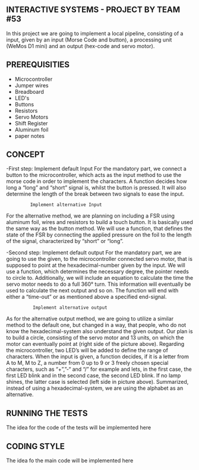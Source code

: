 INTERACTIVE SYSTEMS - PROJECT BY TEAM #53
-------------------------------------------------------------------------------------------------------------------------------------
In this project we are going to implement a local pipeline, consisting of a input, given by an input (Morse Code and button), a 
processing unit (WeMos D1 mini) and an output (hex-code and servo motor).

PREREQUISITIES
-------------------------------------------------------------------------------------------------------------------------------------
- Microcontroller
- Jumper wires
- Breadboard
- LED's
- Buttons
- Resistors
- Servo Motors
- Shift Register
- Aluminum foil
- paper notes

CONCEPT
--------------------------------------------------------------------------------------------------------------------------------------
-First step: Implement default Input
 For the mandatory part, we connect a button to the microcontroller, which acts as the input method to use the morse code in order to
 implement the characters. A function decides how long a “long” and “short” signal is, whilst the button is pressed. It will also
 determine the length of the break between two signals to ease the input.

             Implement alternative Input
 For the alternative method, we are planning on including a FSR using aluminum foil, wires and resistors to build a touch button. 
 It is basically used the same way as the button method. We will use a function, that defines the state of the FSR by connecting 
 the applied pressure on the foil to the length of the signal, characterized by “short” or “long”. 

-Second step: Implement default output
 For the mandatory part, we are going to use the given, to the microcontroller connected  servo motor, that is supposed to point at 
 the hexadecimal-number given by the input. We will use a function, which determines the necessary degree, the pointer needs to 
 circle to. Additionally, we will include an equation to calculate the time the servo motor needs to do a full 360° turn. 
 This information will eventually be used to calculate the next output and so on. The function will end with either a “time-out” or 
 as mentioned above a specified end-signal.

              Implement alternative output
 As for the alternative output method, we are going to utilize a similar method to the default one, but changed in a way, that people,
 who do not know the hexadecimal-system also understand the given output. Our plan is to build a circle, consisting of the servo motor 
 and 13 units, on which the motor can eventually point at (right side of the picture above). Regarding the microcontroller, two LED’s 
 will be added to define the range of characters. 
 When the input is given, a function decides, if it is a letter from A to M, M to Z, a number from 0 up to 9 or 3 freely chosen special
 characters, such as “+”,”-“ and “/” for example and lets, in the first case, the first LED blink and in the second case, the second LED
 blink. If no lamp shines, the latter case is selected (left side in picture above). Summarized, instead of using a hexadecimal-system, 
 we are using the alphabet as an alternative.

RUNNING THE TESTS
----------------------------------------------------------------------------------------------------------------------------------------
The idea for the code of the tests will be implemented here

CODING STYLE
----------------------------------------------------------------------------------------------------------------------------------------
The idea fo the main code will be implemented here